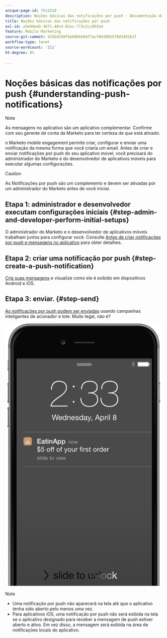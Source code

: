 ```yaml
---
unique-page-id: 7511518
description: Noções básicas das notificações por push - Documentação do Marketo - Documentação do produto
title: Noções básicas das notificações por push
exl-id: a3e99eeb-3671-40c4-82ac-773c2cc05914
feature: Mobile Marketing
source-git-commit: 431bd258f9a68bbb9df7acf043085578d3d91b1f
workflow-type: tm+mt
source-wordcount: '211'
ht-degree: 0%

---
```


# Noções básicas das notificações por push {#understanding-push-notifications}

>[!NOTE]
>
>As mensagens no aplicativo são um aplicativo complementar. Confirme com seu gerente de conta da Marketo para ter certeza de que está ativado.

o Marketo mobile engagement permite criar, configurar e enviar uma notificação da mesma forma que você criaria um email.  Antes de criar e enviar notificações por push do seu aplicativo móvel, você precisará do administrador do Marketo e do desenvolvedor de aplicativos móveis para executar algumas configurações.

>[!CAUTION]
>
>As Notificações por push são um complemento e devem ser ativadas por um administrador do Marketo antes de você iniciar.

## Etapa 1: administrador e desenvolvedor executam configurações iniciais {#step-admin-and-developer-perform-initial-setups}

O administrador do Marketo e o desenvolvedor de aplicativos móveis trabalham juntos para configurar você. Consulte [Antes de criar notificações por push e mensagens no aplicativo](/help/marketo/product-docs/mobile-marketing/admin/before-you-create-push-notifications-and-in-app-messages.md) para obter detalhes.

## Etapa 2: criar uma notificação por push {#step-create-a-push-notification}

[Crie suas mensagens](/help/marketo/product-docs/mobile-marketing/push-notifications/create-a-push-notification.md) e visualize como ele é exibido em dispositivos Android e iOS.

## Etapa 3: enviar. {#step-send}

[As notificações por push podem ser enviadas](/help/marketo/product-docs/mobile-marketing/push-notifications/send-a-mobile-push-notification.md) usando campanhas inteligentes de acionador e lote. Muito legal, não é?

![](assets/image2015-4-27-8-3a41-3a43.png)

>[!NOTE]
>
>* Uma notificação por push não aparecerá na tela até que o aplicativo tenha sido aberto pelo menos uma vez.
>* Para aplicativos iOS, uma notificação por push não será exibida na tela se o aplicativo designado para receber a mensagem de push estiver aberto e ativo. Em vez disso, a mensagem será exibida na área de notificações locais do aplicativo.

